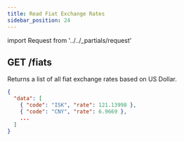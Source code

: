 ```yaml
---
title: Read Fiat Exchange Rates
sidebar_position: 24
---
```


import Request from '../../_partials/request'

## GET /fiats

Returns a list of all fiat exchange rates based on US Dollar.

<Request title="Get Fiats Rate" url="/fiats"/>

```json title="Response"
{
  "data": [
    { "code": "ISK", "rate": 121.13998 },
    { "code": "CNY", "rate": 6.9669 },
    ...
  ]
}
```